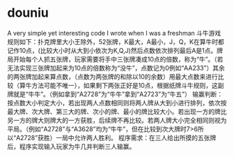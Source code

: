 # douniu
A very simple yet interesting code I wrote when I was a freshman
斗牛游戏规则如下：扑克牌里大小王除外，52张牌，K最大，A最小，J，Q，K在算牛时都记作10点，(比较大小时从大到小依次为K,Q,J)然后点数依次排列最后A是1点。牌局开始每个人抓五张牌，玩家需要将手中三张牌凑成10点的倍数，称为“牛”。（若无法实现三张牌加起来为10点的倍数称为“没牛”，点数记为0例如“AA233”）其余的两张牌加起来算点数，（点数为两张牌的和除以10的余数）用最大点数来进行比较（算牛方法可能不唯一），如果剩下两张正好是10点，根据纸牌斗牛规则，这副牌就是“牛牛”。（例如拿到“A2728”为“牛牛”拿到“A2723”为“牛五”）
输赢判断：按点数大小判定大小，若出现两人点数相同则将两人牌从大到小进行排列，依次按最大牌、次大牌、第三大的牌、次小的牌、最小的牌比较大小。若出现一方的牌比另一方的牌大则牌大的一方获胜，后续牌不再比较。若两人牌大小完全相同则视为平局。（例如“A2728”与“A3628”均为“牛牛”，但在比较到次大牌时7>6所以“A2728”获胜）一局中允许两人胜利。
程序需求：在三人给出所摸的五张牌后，程序实现输入玩家为牛几并判断三人输赢。

